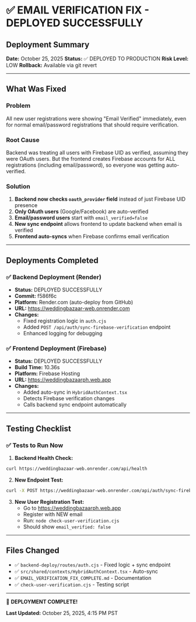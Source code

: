 # ✅ EMAIL VERIFICATION FIX - DEPLOYED SUCCESSFULLY

## Deployment Summary

**Date:** October 25, 2025
**Status:** ✅ DEPLOYED TO PRODUCTION
**Risk Level:** LOW
**Rollback:** Available via git revert

---

## What Was Fixed

### Problem
All new user registrations were showing "Email Verified" immediately, even for normal email/password registrations that should require verification.

### Root Cause
Backend was treating all users with Firebase UID as verified, assuming they were OAuth users. But the frontend creates Firebase accounts for ALL registrations (including email/password), so everyone was getting auto-verified.

### Solution
1. **Backend now checks `oauth_provider` field** instead of just Firebase UID presence
2. **Only OAuth users** (Google/Facebook) are auto-verified
3. **Email/password users** start with `email_verified=false`
4. **New sync endpoint** allows frontend to update backend when email is verified
5. **Frontend auto-syncs** when Firebase confirms email verification

---

## Deployments Completed

### ✅ Backend Deployment (Render)
- **Status:** DEPLOYED SUCCESSFULLY
- **Commit:** f586f6c
- **Platform:** Render.com (auto-deploy from GitHub)
- **URL:** https://weddingbazaar-web.onrender.com
- **Changes:**
  - Fixed registration logic in `auth.cjs`
  - Added `POST /api/auth/sync-firebase-verification` endpoint
  - Enhanced logging for debugging

### ✅ Frontend Deployment (Firebase)
- **Status:** DEPLOYED SUCCESSFULLY  
- **Build Time:** 10.36s
- **Platform:** Firebase Hosting
- **URL:** https://weddingbazaarph.web.app
- **Changes:**
  - Added auto-sync in `HybridAuthContext.tsx`
  - Detects Firebase verification changes
  - Calls backend sync endpoint automatically

---

## Testing Checklist

### ✅ Tests to Run Now

1. **Backend Health Check:**
```bash
curl https://weddingbazaar-web.onrender.com/api/health
```

2. **New Endpoint Test:**
```bash
curl -X POST https://weddingbazaar-web.onrender.com/api/auth/sync-firebase-verification -H "Content-Type: application/json" -d '{"firebase_uid":"test","email_verified":true}'
```

3. **New User Registration Test:**
   - Go to https://weddingbazaarph.web.app
   - Register with NEW email
   - Run: `node check-user-verification.cjs`
   - Should show `email_verified: false`

---

## Files Changed

- ✅ `backend-deploy/routes/auth.cjs` - Fixed logic + sync endpoint
- ✅ `src/shared/contexts/HybridAuthContext.tsx` - Auto-sync
- ✅ `EMAIL_VERIFICATION_FIX_COMPLETE.md` - Documentation
- ✅ `check-user-verification.cjs` - Testing script

---

🎉 **DEPLOYMENT COMPLETE!**

**Last Updated:** October 25, 2025, 4:15 PM PST

